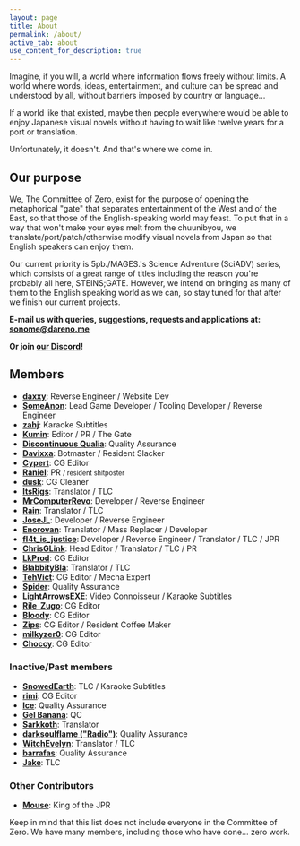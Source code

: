 ```yaml
---
layout: page
title: About
permalink: /about/
active_tab: about
use_content_for_description: true
---
```


Imagine, if you will, a world where information flows freely without limits. A world where words, ideas, entertainment, and culture can be spread and understood by all, without barriers imposed by country or language...

If a world like that existed, maybe then people everywhere would be able to enjoy Japanese visual novels without having to wait like twelve years for a port or translation.

Unfortunately, it doesn't. And that's where we come in.

## Our purpose

We, The Committee of Zero, exist for the purpose of opening the metaphorical "gate" that separates entertainment of the West and of the East, so that those of the English-speaking world may feast. To put that in a way that won't make your eyes melt from the chuunibyou, we translate/port/patch/otherwise modify visual novels from Japan so that English speakers can enjoy them.

Our current priority is 5pb./MAGES.'s Science Adventure (SciADV) series, which consists of a great range of titles including the reason you're probably all here, STEINS;GATE. However, we intend on bringing as many of them to the English speaking world as we can, so stay tuned for that after we finish our current projects.

**E-mail us with queries, suggestions, requests and applications at: [sonome@dareno.me](mailto:sonome@dareno.me)**

**Or join [our Discord](https://discord.gg/rq4GGCh)!**

## Members

* **[daxxy](https://twitter.com/DrDaxxy)**: Reverse Engineer / Website Dev
* **[SomeAnon](https://twitter.com/SomeAnonDev)**: Lead Game Developer / Tooling Developer / Reverse Engineer
* **[zahj](mailto:zahj@dareno.me)**: Karaoke Subtitles
* **[Kumin](mailto:kumin@dareno.me)**: Editor / PR / The Gate
* **[Discontinuous Qualia](https://twitter.com/DiscontinuousQ)**: Quality Assurance
* **[Davixxa](https://twitter.com/DavixxaYT)**: Botmaster / Resident Slacker
* **[Cypert](https://twitter.com/CypertSystem)**: CG Editor
* **[Raniel](mailto:raniel@dareno.me)**: PR <small>/ resident shitposter</small>
* **[dusk](https://twitter.com/EpitaxyMeltdown)**: CG Cleaner
* **[ItsRigs](https://twitter.com/Chaos_World_300)**: Translator / TLC
* **[MrComputerRevo](https://twitter.com/MrComputerRevo)**: Developer / Reverse Engineer
* **[Rain](https://rainm.io/)**: Translator / TLC
* **[JoseJL](mailto:josejl1987@gmail.com)**: Developer / Reverse Engineer
* **[Enorovan](https://twitter.com/Enorovan)**: Translator / Mass Replacer / Developer
* **[fl4t_is_justice](https://twitter.com/fl4t_is_justice)**: Developer / Reverse Engineer / Translator / TLC / JPR
* **[ChrisGLink](https://twitter.com/ChrisGLink)**: Head Editor / Translator / TLC / PR
* **[LkProd](https://twitter.com/ropdlk)**: CG Editor
* **[BlabbityBla](https://twitter.com/BlaBlabbity)**: Translator / TLC
* **[TehVict](https://twitter.com/TehVict)**: CG Editor / Mecha Expert
* **[Spider](#)**: Quality Assurance
* **[LightArrowsEXE](https://twitter.com/LightArrowsEXE)**: Video Connoisseur / Karaoke Subtitles
* **[Rile_Zugo](https://twitter.com/rile_zugo)**: CG Editor
* **[Bloody](#)**: CG Editor
* **[Zips](https://twitter.com/ZiShoR)**: CG Editor / Resident Coffee Maker
* **[milkyzer0](https://twitter.com/MilkyZer0)**: CG Editor
* **[Choccy](https://twitter.com/ChrisChoccy)**: CG Editor

### Inactive/Past members

* **[SnowedEarth](#)**: TLC / Karaoke Subtitles
* **[rimi](#)**: CG Editor
* **[Ice](#)**: Quality Assurance
* **[Gel Banana](#)**: QC
* **[Sarkkoth](https://youtube.com/Sarkkoth)**: Translator
* **[darksoulflame ("Radio")](https://twitter.com/darksoulflame)**: Quality Assurance
* **[WitchEvelyn](https://twitter.com/Witch_Evelyn)**: Translator / TLC
* **[barrafas](https://twitter.com/barrafas0)**: Quality Assurance
* **[Jake](https://twitter.com/futotorofu)**: TLC

### Other Contributors

* **[Mouse](https://twitter.com/5zzb)**: King of the JPR

Keep in mind that this list does not include everyone in the Committee of Zero. We have many members, including those who have done... zero work.

